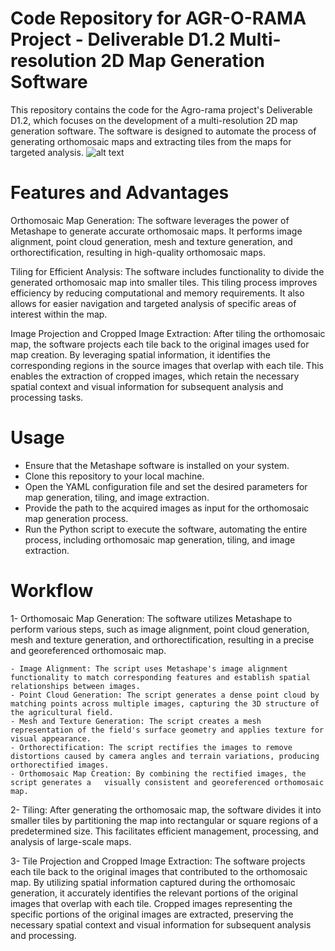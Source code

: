 # Code Repository for AGR-O-RAMA Project - Deliverable D1.2 Multi-resolution 2D Map Generation Software
This repository contains the code for the Agro-rama project's Deliverable D1.2, which focuses on the development of a multi-resolution 2D map generation software. The software is designed to automate the process of generating orthomosaic maps and extracting tiles from the maps for targeted analysis.
![alt text](https://github.com/Mulham91/AGR-O-RAMA/blob/main/images/exp.png)

# Features and Advantages
Orthomosaic Map Generation: The software leverages the power of Metashape to generate accurate orthomosaic maps. It performs image alignment, point cloud generation, mesh and texture generation, and orthorectification, resulting in high-quality orthomosaic maps.

Tiling for Efficient Analysis: The software includes functionality to divide the generated orthomosaic map into smaller tiles. This tiling process improves efficiency by reducing computational and memory requirements. It also allows for easier navigation and targeted analysis of specific areas of interest within the map.

Image Projection and Cropped Image Extraction: After tiling the orthomosaic map, the software projects each tile back to the original images used for map creation. By leveraging spatial information, it identifies the corresponding regions in the source images that overlap with each tile. This enables the extraction of cropped images, which retain the necessary spatial context and visual information for subsequent analysis and processing tasks.
# Usage
- Ensure that the Metashape software is installed on your system.
- Clone this repository to your local machine.
- Open the YAML configuration file and set the desired parameters for map generation, tiling, and image extraction.
- Provide the path to the acquired images as input for the orthomosaic map generation process.
- Run the Python script to execute the software, automating the entire process, including orthomosaic map generation, tiling, and image extraction.
# Workflow
1- Orthomosaic Map Generation: The software utilizes Metashape to perform various steps, such as image alignment, point cloud generation, mesh and texture generation, and orthorectification, resulting in a precise and georeferenced orthomosaic map.

	- Image Alignment: The script uses Metashape's image alignment functionality to match corresponding features and establish spatial relationships between images.
	- Point Cloud Generation: The script generates a dense point cloud by matching points across multiple images, capturing the 3D structure of the agricultural field.
	- Mesh and Texture Generation: The script creates a mesh representation of the field's surface geometry and applies texture for visual appearance.
	- Orthorectification: The script rectifies the images to remove distortions caused by camera angles and terrain variations, producing orthorectified images.
	- Orthomosaic Map Creation: By combining the rectified images, the script generates a 	visually consistent and georeferenced orthomosaic map.

2- Tiling: After generating the orthomosaic map, the software divides it into smaller tiles by partitioning the map into rectangular or square regions of a predetermined size. This facilitates efficient management, processing, and analysis of large-scale maps.

3- Tile Projection and Cropped Image Extraction: The software projects each tile back to the original images that contributed to the orthomosaic map. By utilizing spatial information captured during the orthomosaic generation, it accurately identifies the relevant portions of the original images that overlap with each tile. Cropped images representing the specific portions of the original images are extracted, preserving the necessary spatial context and visual information for subsequent analysis and processing.

